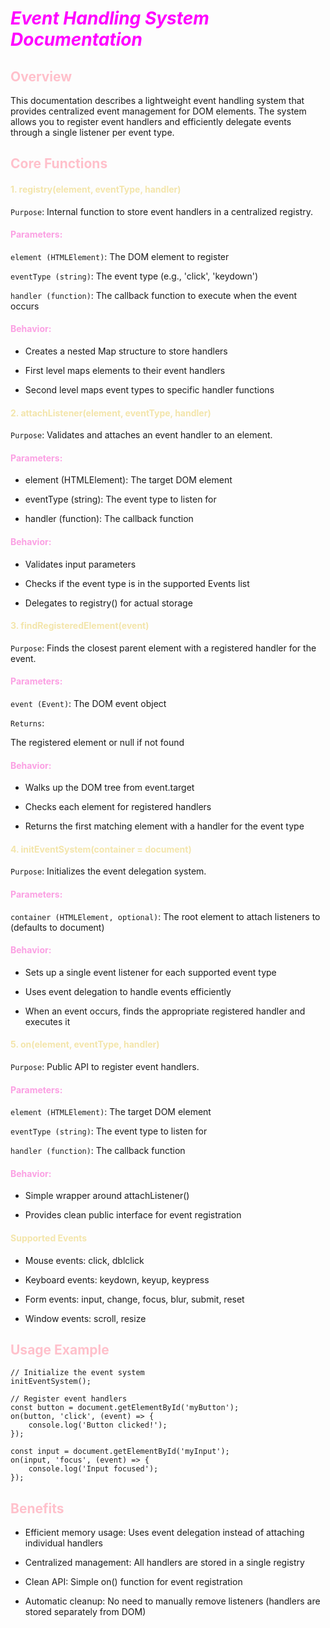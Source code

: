 # <span style="color:magenta">*Event Handling System Documentation*</span>


## <span style="color:pink">Overview
This documentation describes a lightweight event handling system that provides centralized event management for DOM elements. The system allows you to register event handlers and efficiently delegate events through a single listener per event type.


## <span style="color:pink">Core Functions

#### <span style="color:#F3E5AB">1. registry(element, eventType, handler)
`Purpose`: Internal function to store event handlers in a centralized registry.

#### <span style="color:#FBA0E3">Parameters:

`element (HTMLElement)`: The DOM element to register

`eventType (string)`: The event type (e.g., 'click', 'keydown')

`handler (function)`: The callback function to execute when the event occurs

#### <span style="color:#FBA0E3">Behavior:

- Creates a nested Map structure to store handlers

- First level maps elements to their event handlers

- Second level maps event types to specific handler functions


#### <span style="color:#F3E5AB">2. attachListener(element, eventType, handler)
`Purpose`: Validates and attaches an event handler to an element.

#### <span style="color:#FBA0E3">Parameters:

- element (HTMLElement): The target DOM element

- eventType (string): The event type to listen for

- handler (function): The callback function

#### <span style="color:#FBA0E3">Behavior:

- Validates input parameters

- Checks if the event type is in the supported Events list

- Delegates to registry() for actual storage


#### <span style="color:#F3E5AB">3. findRegisteredElement(event)
`Purpose`: Finds the closest parent element with a registered handler for the event.

#### <span style="color:#FBA0E3">Parameters:

`event (Event)`: The DOM event object

`Returns`:

The registered element or null if not found

#### <span style="color:#FBA0E3">Behavior:

- Walks up the DOM tree from event.target

- Checks each element for registered handlers

- Returns the first matching element with a handler for the event type


#### <span style="color:#F3E5AB">4. initEventSystem(container = document)
`Purpose`: Initializes the event delegation system.

#### <span style="color:#FBA0E3">Parameters:

`container (HTMLElement, optional)`: The root element to attach listeners to (defaults to document)

#### <span style="color:#FBA0E3">Behavior:

- Sets up a single event listener for each supported event type

- Uses event delegation to handle events efficiently

- When an event occurs, finds the appropriate registered handler and executes it

#### <span style="color:#F3E5AB">5. on(element, eventType, handler)
`Purpose`: Public API to register event handlers.

#### <span style="color:#FBA0E3">Parameters:

`element (HTMLElement)`: The target DOM element

`eventType (string)`: The event type to listen for

`handler (function)`: The callback function

#### <span style="color:#FBA0E3">Behavior:

- Simple wrapper around attachListener()

- Provides clean public interface for event registration

#### <span style="color:#F3E5AB">Supported Events

- Mouse events: click, dblclick

- Keyboard events: keydown, keyup, keypress

- Form events: input, change, focus, blur, submit, reset

- Window events: scroll, resize


## <span style="color:pink">Usage Example

```
// Initialize the event system
initEventSystem();

// Register event handlers
const button = document.getElementById('myButton');
on(button, 'click', (event) => {
    console.log('Button clicked!');
});

const input = document.getElementById('myInput');
on(input, 'focus', (event) => {
    console.log('Input focused');
});
```

## <span style="color:pink">Benefits

- Efficient memory usage: Uses event delegation instead of attaching individual handlers

- Centralized management: All handlers are stored in a single registry

- Clean API: Simple on() function for event registration

- Automatic cleanup: No need to manually remove listeners (handlers are stored separately from DOM)





